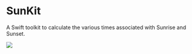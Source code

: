 # SunKit

A Swift toolkit to calculate the various times associated with Sunrise and Sunset. 

[![](https://img.shields.io/endpoint.svg?url=https://actions-badge.atrox.dev/jnewkirk/SunKit/badge%3Fref%3Dmain&amp;label=build)](https://actions-badge.atrox.dev/jnewkirk/SunKit/goto?ref=main)
